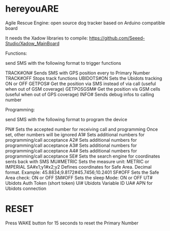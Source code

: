 # hereyouARE
Agile Rescue Engine: open source dog tracker based on Arduino compatible board

It needs the Xadow libraries to compile:
  https://github.com/Seeed-Studio/Xadow_MainBoard
 
 Functions:
 
 send SMS with the following format to trigger functions
 
 TRACK#ON#<sec>     Sends SMS with GPS position every <sec> to Primary Number
 TRACK#OFF          Stops track functions
 UBIDOTS#ON         Sets the Ubidots tracking ON or OFF
 GETPOS#            Get the position via SMS instead of via call (useful when out of GSM coverage)
 GETPOSGSM#         Get the position vis GSM cells (useful when out of GPS coverage)
 INFO#              Sends debug infos to calling number
 
 Programming:
 
 send SMS with the following format to program the device
 
 PN#<num>         Sets the accepted number for receiving call and programming
 Once set, other numbers will be ignored
 A1#<num>         Sets additional numbers for programming/call acceptance
 A2#<num>         Sets additional numbers for programming/call acceptance
 A3#<num>         Sets additional numbers for programming/call acceptance
 A4#<num>         Sets additional numbers for programming/call acceptance
 SE#<string>      Sets the search engine for coordinates sents back with SMS
 MU#METRIC        Sets the measure unit: METRIC or IMPERIAL
 SA#x1;y1#x2;y2   Defines coordinates for Safe Area. Decimal format. Example:
 45.8834;9.8172#45.7456;10.2401
 SF#OFF              Sets the Safe Area check: ON or OFF
 SM#OFF              Sets the sleep Mode: ON or OFF
 UT#<string>         Ubidots Auth Token (short token)
 UI#<string>          Ubidots Variable ID
 UA#<string>         APN for Ubidots connection


RESET
=====

Press WAKE button for 15 seconds to reset the Primary Number
